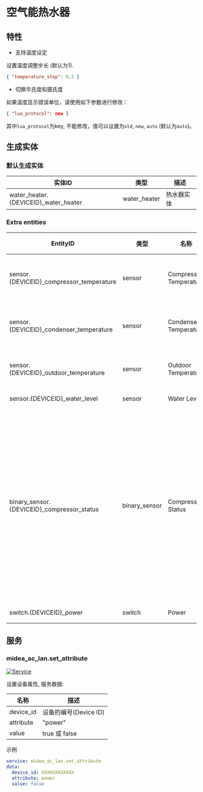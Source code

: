 # 空气能热水器

## 特性

- 支持温度设定

设置温度调整步长 (默认为1).

```json
{ "temperature_step": 0.5 }
```

- 切换华氏度和摄氏度

如果温度显示错误单位，请使用如下参数进行修改：

```json
{ "lua_protocol": new }
```

其中`lua_protocol`为key, 不能修改，值可以设置为`old`, `new`, `auto` (默认为`auto`)。

## 生成实体

### 默认生成实体

| 实体ID                                | 类型         | 描述       |
| ------------------------------------- | ------------ | ---------- |
| water_heater.{DEVICEID}\_water_heater | water_heater | 热水器实体 |

### Extra entities

| EntityID                                    | 类型          | 名称                   | 描述                                          |
| ------------------------------------------- | ------------- | ---------------------- | --------------------------------------------- |
| sensor.{DEVICEID}\_compressor_temperature   | sensor        | Compressor Temperature | 压缩机温度                                    |
| sensor.{DEVICEID}\_condenser_temperature    | sensor        | Condenser Temperature  | 冷凝器温度                                    |
| sensor.{DEVICEID}\_outdoor_temperature      | sensor        | Outdoor Temperature    | 室外温度                                      |
| sensor.{DEVICEID}\_water_level              | sensor        | Water Level            | 水位                                          |
| binary_sensor.{DEVICEID}\_compressor_status | binary_sensor | Compressor Status      | 压缩机状态 (可能在部分机型上无法正确显示状态) |
| switch.{DEVICEID}\_power                    | switch        | Power                  | 电源                                          |

## 服务

### midea_ac_lan.set_attribute

[![Service](https://my.home-assistant.io/badges/developer_call_service.svg)](https://my.home-assistant.io/redirect/developer_call_service/?service=midea_ac_lan.set_attribute)

设置设备属性, 服务数据:

| 名称      | 描述                  |
| --------- | --------------------- |
| device_id | 设备的编号(Device ID) |
| attribute | "power"               |
| value     | true 或 false         |

示例

```yaml
service: midea_ac_lan.set_attribute
data:
  device_id: XXXXXXXXXXXX
  attribute: power
  value: false
```
